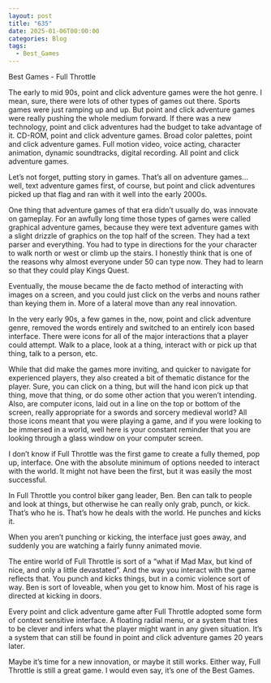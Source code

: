 ```yaml
---
layout: post
title: "635"
date: 2025-01-06T00:00:00
categories: Blog
tags:
  - Best_Games
---
```

Best Games - Full Throttle

The early to mid 90s, point and click adventure games were the hot genre. I mean, sure, there were lots of other types of games out there. Sports games were just ramping up and up. But point and click adventure games were really pushing the whole medium forward. If there was a new technology, point and click adventures had the budget to take advantage of it. CD-ROM, point and click adventure games. Broad color palettes, point and click adventure games. Full motion video, voice acting, character animation, dynamic soundtracks, digital recording. All point and click adventure games. 

Let’s not forget, putting story in games. That’s all on adventure games… well, text adventure games first, of course, but point and click adventures picked up that flag and ran with it well into the early 2000s.

One thing that adventure games of that era didn’t usually do, was innovate on gameplay. For an awfully long time those types of games were called graphical adventure games, because they were text adventure games with a slight drizzle of graphics on the top half of the screen. They had a text parser and everything. You had to type in directions for the your character to walk north or west or climb up the stairs. I honestly think that is one of the reasons why almost everyone under 50 can type now. They had to learn so that they could play Kings Quest.

Eventually, the mouse became the de facto method of interacting with images on a screen, and you could just click on the verbs and nouns rather than keying them in. More of a lateral move than any real innovation.

In the very early 90s, a few games in the, now, point and click adventure genre, removed the words entirely and switched to an entirely icon based interface. There were icons for all of the major interactions that a player could attempt. Walk to a place, look at a thing, interact with or pick up that thing, talk to a person, etc.

While that did make the games more inviting, and quicker to navigate for experienced players, they also created a bit of thematic distance for the player. Sure, you can click on a thing, but will the hand icon pick up that thing, move that thing, or do some other action that you weren’t intending. Also, are computer icons, laid out in a line on the top or bottom of the screen, really appropriate for a swords and sorcery medieval world? All those icons meant that you were playing a game, and if you were looking to be immersed in a world, well here is your constant reminder that you are looking through a glass window on your computer screen.

I don’t know if Full Throttle was the first game to create a fully themed, pop up, interface. One with the absolute minimum of options needed to interact with the world. It might not have been the first, but it was easily the most successful.

In Full Throttle you control biker gang leader, Ben. Ben can talk to people and look at things, but otherwise he can really only grab, punch, or kick. That’s who he is. That’s how he deals with the world. He punches and kicks it.

When you aren’t punching or kicking, the interface just goes away, and suddenly you are watching a fairly funny animated movie. 

The entire world of Full Throttle is sort of a “what if Mad Max, but kind of nice, and only a little devastated”. And the way you interact with the game reflects that. You punch and kicks things, but in a comic violence sort of way. Ben is sort of loveable, when you get to know him. Most of his rage is directed at kicking in doors. 

Every point and click adventure game after Full Throttle adopted some form of context sensitive interface. A floating radial menu, or a system that tries to be clever and infers what the player might want in any given situation. It’s a system that can still be found in point and click adventure games 20 years later. 

Maybe it’s time for a new innovation, or maybe it still works. Either way, Full Throttle is still a great game. I would even say, it’s one of the Best Games.



